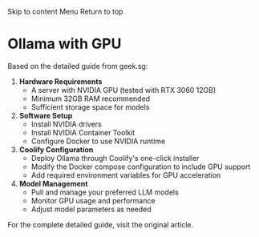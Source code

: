 Skip to content
Menu
Return to top
# Ollama with GPU ​
Based on the detailed guide from geek.sg:
  1. **Hardware Requirements**
     * A server with NVIDIA GPU (tested with RTX 3060 12GB)
     * Minimum 32GB RAM recommended
     * Sufficient storage space for models
  2. **Software Setup**
     * Install NVIDIA drivers
     * Install NVIDIA Container Toolkit
     * Configure Docker to use NVIDIA runtime
  3. **Coolify Configuration**
     * Deploy Ollama through Coolify's one-click installer
     * Modify the Docker compose configuration to include GPU support
     * Add required environment variables for GPU acceleration
  4. **Model Management**
     * Pull and manage your preferred LLM models
     * Monitor GPU usage and performance
     * Adjust model parameters as needed


For the complete detailed guide, visit the original article.
